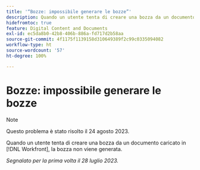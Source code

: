 ```yaml
---
title: '“Bozze: impossibile generare le bozze”'
description: Quando un utente tenta di creare una bozza da un documento caricato in Workfront, la bozza non viene generata.
hidefromtoc: true
feature: Digital Content and Documents
exl-id: ec5da8b0-42b8-406b-886a-fd717d2b58aa
source-git-commit: 4f1175f1139158d310649389f2c99c0335094082
workflow-type: ht
source-wordcount: '57'
ht-degree: 100%

---
```


# Bozze: impossibile generare le bozze

<!--Wf and WFP TOCs-->

>[!NOTE]
>
>Questo problema è stato risolto il 24 agosto 2023.

Quando un utente tenta di creare una bozza da un documento caricato in [!DNL Workfront], la bozza non viene generata.

_Segnalato per la prima volta il 28 luglio 2023._
